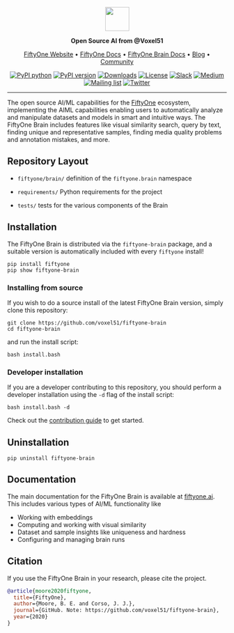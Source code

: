 <div align="center">
<p align="center">

<img src="https://github.com/user-attachments/assets/17afdf93-289c-40f1-805c-06344f095cf6.png" height="55px">

**Open Source AI from @Voxel51**

<!-- prettier-ignore -->
<a href="https://voxel51.com/fiftyone">FiftyOne Website</a> •
<a href="https://voxel51.com/docs/fiftyone">FiftyOne Docs</a> •
<a href="https://docs.voxel51.com/user_guide_brain.html">FiftyOne Brain Docs</a> •
<a href="https://voxel51.com/blog/">Blog</a> •
<a href="https://slack.voxel51.com">Community</a>

[![PyPI python](https://img.shields.io/pypi/pyversions/fiftyone-brain)](https://pypi.org/project/fiftyone-brain)
[![PyPI version](https://badge.fury.io/py/fiftyone.svg)](https://pypi.org/project/fiftyone-brain)
[![Downloads](https://static.pepy.tech/badge/fiftyone-brain)](https://pepy.tech/project/fiftyone-brain)
[![License](https://img.shields.io/badge/License-Apache%202.0-blue.svg)](LICENSE)
[![Slack](https://img.shields.io/badge/Slack-4A154B?logo=slack&logoColor=white)](https://slack.voxel51.com)
[![Medium](https://img.shields.io/badge/Medium-12100E?logo=medium&logoColor=white)](https://medium.com/voxel51)
[![Mailing list](http://bit.ly/2Md9rxM)](https://share.hsforms.com/1zpJ60ggaQtOoVeBqIZdaaA2ykyk)
[![Twitter](https://img.shields.io/twitter/follow/Voxel51?style=social)](https://twitter.com/voxel51)

</p>
</div>

---

The open source AI/ML capabilities for the
[FiftyOne](https://github.com/voxel51/fiftyone) ecosystem, implementing the
AIML capabilities enabling users to automatically analyze and manipulate
datasets and models in smart and intuitive ways. The FiftyOne Brain includes
features like visual similarity search, query by text, finding unique and
representative samples, finding media quality problems and annotation mistakes,
and more.

## Repository Layout

-   `fiftyone/brain/` definition of the `fiftyone.brain` namespace

-   `requirements/` Python requirements for the project

-   `tests/` tests for the various components of the Brain

## Installation

The FiftyOne Brain is distributed via the `fiftyone-brain` package, and a
suitable version is automatically included with every `fiftyone` install!

```shell
pip install fiftyone
pip show fiftyone-brain
```

### Installing from source

If you wish to do a source install of the latest FiftyOne Brain version, simply
clone this repository:

```shell
git clone https://github.com/voxel51/fiftyone-brain
cd fiftyone-brain
```

and run the install script:

```shell
bash install.bash
```

### Developer installation

If you are a developer contributing to this repository, you should perform a
developer installation using the `-d` flag of the install script:

```shell
bash install.bash -d
```

Check out the [contribution guide](CONTRIBUTING.md) to get started.

## Uninstallation

```shell
pip uninstall fiftyone-brain
```

## Documentation

The main documentation for the FiftyOne Brain is available at
[fiftyone.ai](https://docs.voxel51.com/user_guide_brain.html). This includes
various types of AI/ML functionality like

-   Working with embeddings
-   Computing and working with visual similarity
-   Dataset and sample insights like uniqueness and hardness
-   Configuring and managing brain runs

## Citation

If you use the FiftyOne Brain in your research, please cite the project.

```bibtex
@article{moore2020fiftyone,
  title={FiftyOne},
  author={Moore, B. E. and Corso, J. J.},
  journal={GitHub. Note: https://github.com/voxel51/fiftyone-brain},
  year={2020}
}
```
